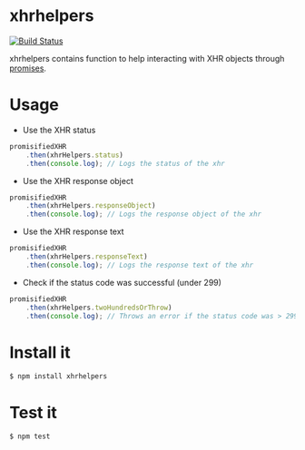 # xhrhelpers

[![Build Status](https://travis-ci.org/yola/xhrhelpers.png)](https://travis-ci.org/yola/xhrhelpers)

xhrhelpers contains function to help interacting with XHR objects through
[promises](http://promisesaplus.com/).

# Usage
+ Use the XHR status

```javascript
promisifiedXHR
    .then(xhrHelpers.status)
    .then(console.log); // Logs the status of the xhr
```


+ Use the XHR response object

```javascript
promisifiedXHR
    .then(xhrHelpers.responseObject)
    .then(console.log); // Logs the response object of the xhr
```

+ Use the XHR response text

```javascript
promisifiedXHR
    .then(xhrHelpers.responseText)
    .then(console.log); // Logs the response text of the xhr
```

+ Check if the status code was successful (under 299)

```javascript
promisifiedXHR
    .then(xhrHelpers.twoHundredsOrThrow)
    .then(console.log); // Throws an error if the status code was > 299
```


# Install it
`$ npm install xhrhelpers`

# Test it
`$ npm test`
